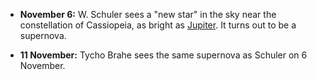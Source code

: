 ﻿

-   **November 6:** W. Schuler sees a "new star" in the sky near the constellation of Cassiopeia, as bright as [Jupiter](Jupiter.html). It turns out to be a supernova.


-   **11 November:** Tycho Brahe sees the same supernova as Schuler on 6 November.
